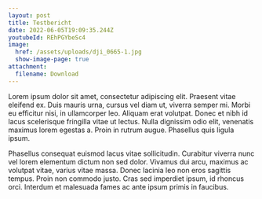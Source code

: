 ```yaml
---
layout: post
title: Testbericht
date: 2022-06-05T19:09:35.244Z
youtubeId: REhPGYbeSc4
image:
  href: /assets/uploads/dji_0665-1.jpg
  show-image-page: true
attachment:
  filename: Download
---
```

Lorem ipsum dolor sit amet, consectetur adipiscing elit. Praesent vitae eleifend ex. Duis mauris urna, cursus vel diam ut, viverra semper mi. Morbi eu efficitur nisi, in ullamcorper leo. Aliquam erat volutpat. Donec et nibh id lacus scelerisque fringilla vitae ut lectus. Nulla dignissim odio elit, venenatis maximus lorem egestas a. Proin in rutrum augue. Phasellus quis ligula ipsum.

Phasellus consequat euismod lacus vitae sollicitudin. Curabitur viverra nunc vel lorem elementum dictum non sed dolor. Vivamus dui arcu, maximus ac volutpat vitae, varius vitae massa. Donec lacinia leo non eros sagittis tempus. Proin non commodo justo. Cras sed imperdiet ipsum, id rhoncus orci. Interdum et malesuada fames ac ante ipsum primis in faucibus.